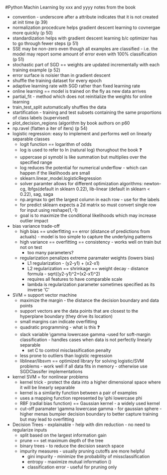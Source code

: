 #Python Machin Learning by xxx and yyyy
notes from the book 

- convention - underscore after a attribute indicates that it is not created at init time (p 39)
- normalization procedcure helps gradient descent learning to covnergae more quickly (p 50)
- standardization helps with gradient descent learning b/c optimizer has to go through fewer steps (p 51)
- SSE may be non-zero even though all examples are classified - i.e. the model may report some amount of error even with 100% classification (p 51)
- stochastic part of SGD == weights are updated incrementally with each training example (p 52)
- error surface is noisier than in gradient descent
- shuffle the training dataset for every epoch
- adaptive learning rate with SGD rather than fixed learning rate
- online learning == model is trained on the fly as new data arrives
- partial_fit - method which does not reinitialize the weights for online learning
- train_test_split automatically shuffles the data
- startification - training and test subsets containing the same proportions of class labels (supervised)
- plot_decision_regions (algorithm by book authors on p60
- np.ravel (flatten a iter of iters) (p 54)
- logistic regression: easy to implement and performs well on linearly separable classes
  - logit function == logarithm of odds
  - log is used to refer to ln (natural log) thorughout the book :question:
  - uppercase pi symobl is like summation but multiplies over the specified range
  - log reduces the potential for numerical underflow - which can happen if the likelihoods are small
  - sklearn.linear_model.logisticRegression
  - solver paramter allows for different optimization algorithms: newton-cg, lbfgs(default in sklearn 0.22), lib-linear (default in sklearn < 0.22), sag, saga
  - np.argmax to get the largest column in each row - use for the labels
  - for predict sklearn expects a 2d matrix so must convert single row for input using reshape(1,-1)
  - goal is to maximize the conditional likelihoods which may increase outlier impact
- bias variance trade-off
  - high bias == underfitting == error (distance of predictions from actuals) - model is too simple to capture the underlying patterns
  - high variance == overfitting == consistency - works well on train but not on test
    - too many parameters?
  - regularization penalizes extreme paramater weights (lowers bias)
    - L1 regularization - (y2-y1) + (x2-x1)
    - L2 regularization == shrinkage == weight decay - distance formula - sqrt((y2-y1)^2+(x2-x1)^2)
    - requires all features to have comparable scale
    - lambda is regularization parameter sometimes specified as its inverse 'C'
- SVM = support vector machine
  - maximize the margin - the distance the decision boundary and data points
  - support vectors are the data points that are closest to the hyperplane boundary (they drive its location)
  - small margins can indicate overfitting
  - quadratic programming - what is this :question:
  - slack variable \gamma lowercase gamma -used for soft-margin classification - handles cases when data is not perfectly linearly separable
    - set C to control misclassification penalty
  - less prone to outliers than logistic regression
  - liblinear/libsvm == optimized library for solving logistic/SVM problems - work well if all data fits in memory - otherwise use SGDClassifer implementations
- kernel SVM = for nonlinear problems
  - kernel trick - protect the data into a higher dimensional space where it will be linearly separable
  - kernel is a  similarity function between a pair of examples
  - uses a mapping function represented by \phi lowercase phi
  - RBF (radial bias function) == Gaussian kernel - a widely used kernel 
  - cut-off paramater \gamma lowercase gamma - for gaussian sphere - higher menas bumpier decision boundary to better capture training but may lead to overfitting
- Decision Trees - explainable - help with dim reduction - no need to regularize inputs
  - split based on the largest information gain
  - prune == set maximum depth of the tree
  - binary trees - to reduce the decision search space
  - impurity measures - usually pruning cutoffs are more helpful
    - gini impurity - minimize the probability of missclassification
    - entropy - maximize mutual information ()
    - classification error - useful for pruning only
